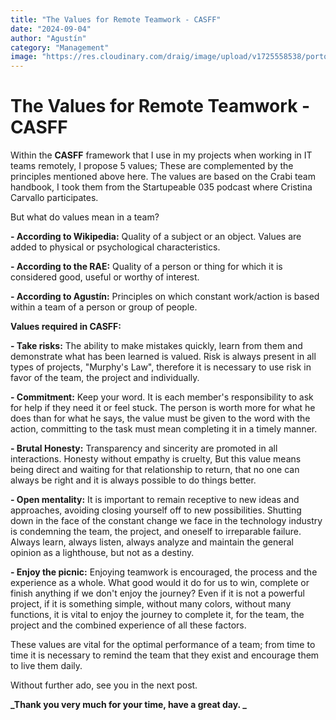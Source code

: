 ```yaml
---
title: "The Values ​​for Remote Teamwork - CASFF"
date: "2024-09-04"
author: "Agustín"
category: "Management"
image: "https://res.cloudinary.com/draig/image/upload/v1725558538/portolio-personal/blog/gg1dmxklioh8gtgcaq5m.webp"
---
```


# The Values ​​for Remote Teamwork - CASFF

Within the **CASFF** framework that I use in my projects when working in IT teams remotely, I propose 5 values; These are complemented by the principles mentioned above here.
The values ​​are based on the Crabi team handbook,
I took them from the Startupeable 035 podcast where Cristina Carvallo participates.

But what do values ​​mean in a team?

**- According to Wikipedia:** Quality of a subject or an object. Values ​​are added to physical or psychological characteristics.

**- According to the RAE:** Quality of a person or thing for which it is considered good,
useful or worthy of interest.

**- According to Agustín:** Principles on which constant work/action is based within a team of a person or group of people.

**Values ​​required in CASFF:**

**- Take risks:**
The ability to make mistakes quickly, learn from them and demonstrate what has been learned is valued.
Risk is always present in all types of projects, "Murphy's Law", therefore it is necessary to use risk in favor of the team, the project and individually.

**- Commitment:**
Keep your word. It is each member's responsibility to ask for help if they need it or feel stuck.
The person is worth more for what he does than for what he says, the value must be given to the word with the action, committing to the task must mean completing it in a timely manner.

**- Brutal Honesty:**
Transparency and sincerity are promoted in all interactions. Honesty without empathy is cruelty,
But this value means being direct and waiting for that relationship to return, that no one can always be right and it is always possible to do things better.

**- Open mentality:**
It is important to remain receptive to new ideas and approaches, avoiding closing yourself off to new possibilities.
Shutting down in the face of the constant change we face in the technology industry is condemning the team, the project, and oneself to irreparable failure. Always learn, always listen, always analyze and maintain the general opinion as a lighthouse, but not as a destiny.

**- Enjoy the picnic:**
Enjoying teamwork is encouraged,
the process and the experience as a whole.
What good would it do for us to win, complete or finish anything if we don't enjoy the journey?
Even if it is not a powerful project, if it is something simple, without many colors, without many functions, it is vital to enjoy the journey to complete it, for the team,
the project and the combined experience of all these factors.

These values ​​are vital for the optimal performance of a team; from time to time it is necessary to remind the team that they exist and encourage them to live them daily.

Without further ado, see you in the next post.

**_Thank you very much for your time, have a great day.
_**
